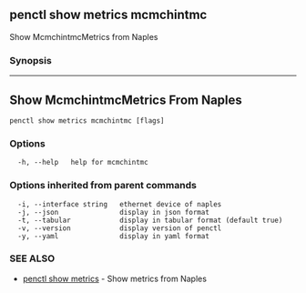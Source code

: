 ## penctl show metrics mcmchintmc

Show McmchintmcMetrics from Naples

### Synopsis



---------------------------------
 Show McmchintmcMetrics From Naples 
---------------------------------


```
penctl show metrics mcmchintmc [flags]
```

### Options

```
  -h, --help   help for mcmchintmc
```

### Options inherited from parent commands

```
  -i, --interface string   ethernet device of naples
  -j, --json               display in json format
  -t, --tabular            display in tabular format (default true)
  -v, --version            display version of penctl
  -y, --yaml               display in yaml format
```

### SEE ALSO
* [penctl show metrics](penctl_show_metrics.md)	 - Show metrics from Naples

